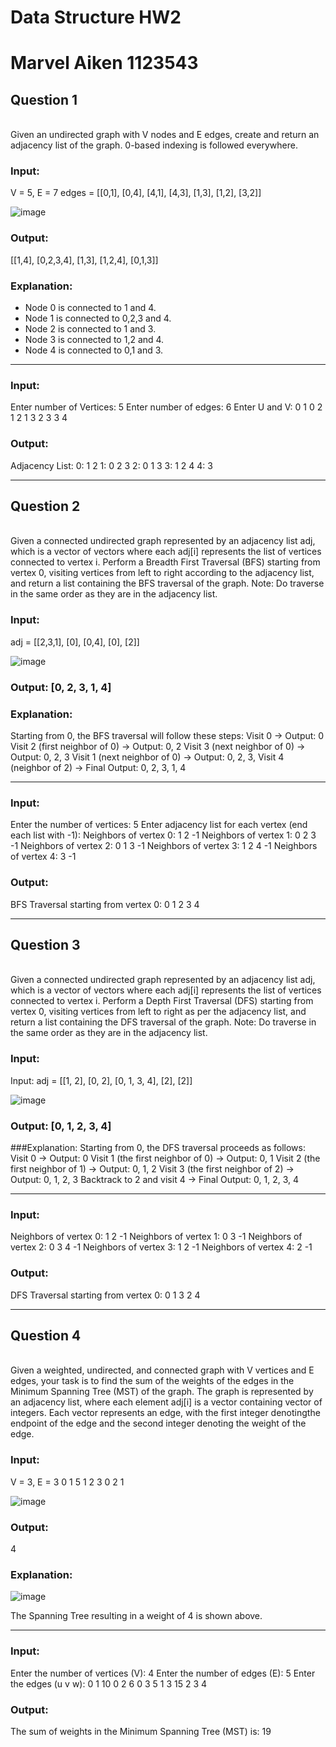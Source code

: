 # Data Structure HW2
# Marvel Aiken 1123543

## Question 1
<br>
Given an undirected graph with V nodes and E edges, create and return an adjacency list of the graph. 0-based indexing is followed everywhere.
  
### Input:
V = 5, E = 7
edges = [[0,1], [0,4], [4,1], [4,3], [1,3], [1,2], [3,2]]

![image](https://github.com/user-attachments/assets/e817f811-9f7e-4b4e-a121-ae7239bc8a05)

### Output:
[[1,4], [0,2,3,4], [1,3], [1,2,4], [0,1,3]]

### Explanation:
- Node 0 is connected to 1 and 4.
- Node 1 is connected to 0,2,3 and 4.
- Node 2 is connected to 1 and 3.
- Node 3 is connected to 1,2 and 4.
- Node 4 is connected to 0,1 and 3.

---
### Input:
Enter number of Vertices: 5
  Enter number of edges: 6
  Enter U and V:
  0 1
  0 2
  1 2
  1 3
  2 3
  3 4

### Output:
Adjacency List:
  0: 1 2
  1: 0 2 3
  2: 0 1 3
  3: 1 2 4
  4: 3

---
## Question 2
<br>
Given a connected undirected graph represented by an adjacency list adj, which is a vector of vectors where each adj[i] represents the list of vertices connected to vertex i. Perform a Breadth First Traversal (BFS) starting from vertex 0, visiting vertices from left to right according to the adjacency list, and return a list containing the BFS traversal of the graph.
Note: Do traverse in the same order as they are in the adjacency list.

### Input: 
adj = [[2,3,1], [0], [0,4], [0], [2]]

![image](https://github.com/user-attachments/assets/dd252563-24f7-4c88-b42e-718f774cfe03)

### Output: [0, 2, 3, 1, 4]

### Explanation:
Starting from 0, the BFS traversal will follow these steps:
Visit 0 → Output: 0
Visit 2 (first neighbor of 0) → Output: 0, 2
Visit 3 (next neighbor of 0) → Output: 0, 2, 3
Visit 1 (next neighbor of 0) → Output: 0, 2, 3,
Visit 4 (neighbor of 2) → Final Output: 0, 2, 3, 1, 4

---
### Input:
Enter the number of vertices: 5
Enter adjacency list for each vertex (end each list with -1):
Neighbors of vertex 0: 1 2 -1
Neighbors of vertex 1: 0 2 3 -1
Neighbors of vertex 2: 0 1 3 -1
Neighbors of vertex 3: 1 2 4 -1
Neighbors of vertex 4: 3 -1

### Output:
BFS Traversal starting from vertex 0: 0 1 2 3 4 

---

## Question 3
<br>
Given a connected undirected graph represented by an adjacency list adj, which is a vector of vectors where each adj[i] represents the list of vertices connected to vertex i. Perform a Depth First Traversal (DFS) starting from vertex 0, visiting vertices from left to right as per the adjacency list, and return a list containing the DFS traversal of the graph.
Note: Do traverse in the same order as they are in the adjacency list.

### Input:
Input: adj = [[1, 2], [0, 2], [0, 1, 3, 4], [2], [2]]

![image](https://github.com/user-attachments/assets/3dc221e1-9776-431e-a309-c2ad75d01943)

### Output: [0, 1, 2, 3, 4]

###Explanation:
Starting from 0, the DFS traversal proceeds as follows:
Visit 0 → Output: 0
Visit 1 (the first neighbor of 0) → Output: 0, 1
Visit 2 (the first neighbor of 1) → Output: 0, 1, 2
Visit 3 (the first neighbor of 2) → Output: 0, 1, 2, 3
Backtrack to 2 and visit 4 → Final Output: 0, 1, 2, 3, 4

---
### Input:
Neighbors of vertex 0: 1 2 -1
Neighbors of vertex 1: 0 3 -1
Neighbors of vertex 2: 0 3 4 -1
Neighbors of vertex 3: 1 2 -1
Neighbors of vertex 4: 2 -1

### Output:
DFS Traversal starting from vertex 0: 0 1 3 2 4 

---

## Question 4
<br>
Given a weighted, undirected, and connected graph with V vertices and E edges, your task is to find the sum of the weights of the edges in the Minimum Spanning Tree (MST) of the graph. The graph is represented by an adjacency list, where each element adj[i] is a vector containing vector of integers. Each vector represents an edge, with the first integer denotingthe endpoint of the edge and the second integer denoting the weight of the edge.

### Input:
V = 3, E = 3
0 1 5
1 2 3
0 2 1

![image](https://github.com/user-attachments/assets/8eba3a4a-4476-4fc9-80c9-78356ddeaff0)

### Output:
4

### Explanation:

![image](https://github.com/user-attachments/assets/7536f7bc-7cdd-4eed-9733-c91cc10943c4)

The Spanning Tree resulting in a weight of 4 is shown above.

---
### Input:
Enter the number of vertices (V): 4
Enter the number of edges (E): 5
Enter the edges (u v w):
0 1 10
0 2 6
0 3 5
1 3 15
2 3 4 

### Output:
The sum of weights in the Minimum Spanning Tree (MST) is: 19
